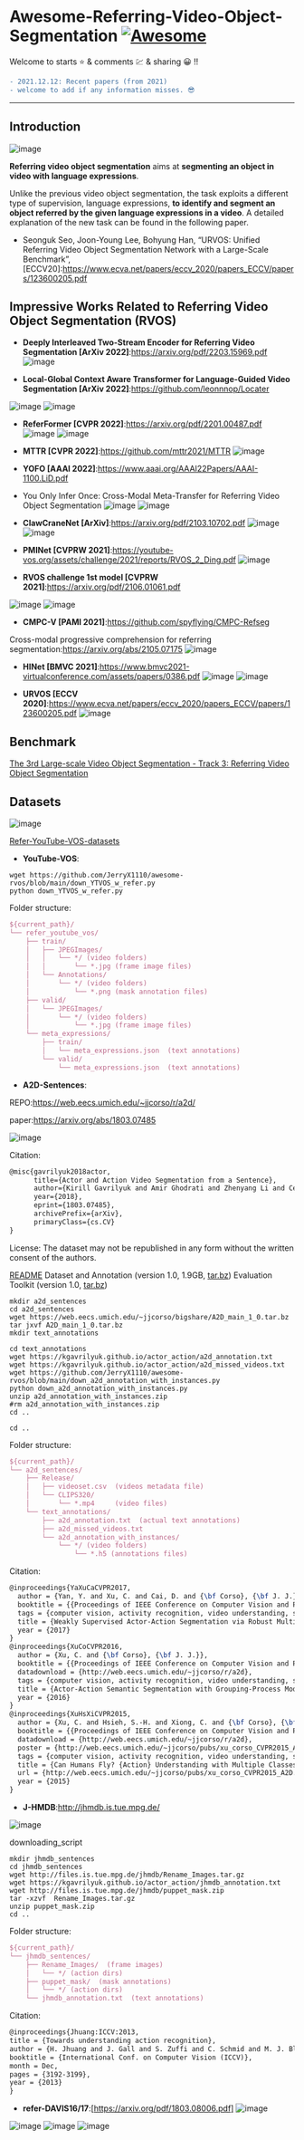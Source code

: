# Awesome-Referring-Video-Object-Segmentation [![Awesome](https://awesome.re/badge.svg)](https://awesome.re)

Welcome to starts ⭐ & comments 💹 & sharing 😀 !!

```diff
- 2021.12.12: Recent papers (from 2021) 
- welcome to add if any information misses. 😎
```

---

## Introduction

![image](https://user-images.githubusercontent.com/65257938/145671552-f3d3dad7-77e4-4f12-98de-016cc1184976.png)

**Referring video object segmentation** aims at **segmenting an object in video with language expressions**. 

Unlike the previous video object segmentation, the task exploits a different type of supervision, language expressions, **to identify and segment an object referred by the given language expressions in a video**. A detailed explanation of the new task can be found in the following paper.


* Seonguk Seo, Joon-Young Lee, Bohyung Han, “URVOS: Unified Referring Video Object Segmentation Network with a Large-Scale Benchmark”, [ECCV20]:<https://www.ecva.net/papers/eccv_2020/papers_ECCV/papers/123600205.pdf>


## Impressive Works Related to Referring Video Object Segmentation (RVOS)

* **Deeply Interleaved Two-Stream Encoder for Referring Video Segmentation [ArXiv 2022]**:<https://arxiv.org/pdf/2203.15969.pdf>
![image](https://user-images.githubusercontent.com/65257938/161317831-4b11f548-d0bc-48cf-92cd-3010a374abdf.png)



* **Local-Global Context Aware Transformer for Language-Guided Video Segmentation [ArXiv 2022]**:<https://github.com/leonnnop/Locater>

![image](https://user-images.githubusercontent.com/65257938/159480646-02525835-13df-44ec-86ab-4256edd45993.png)
![image](https://user-images.githubusercontent.com/65257938/159480719-e40eeac2-1e08-43e8-989f-e48f25cb05bd.png)



* **ReferFormer [CVPR 2022]**:<https://arxiv.org/pdf/2201.00487.pdf>
![image](https://user-images.githubusercontent.com/65257938/148010130-db43e7e1-464e-4858-9aec-6a487c87b170.png)
![image](https://user-images.githubusercontent.com/65257938/148010352-9f642f2b-eca4-46a8-b131-98847f0c5237.png)


* **MTTR [CVPR 2022]**:<https://github.com/mttr2021/MTTR>
![image](https://user-images.githubusercontent.com/65257938/145671132-1a2c014e-6563-4f2e-91bd-cd58ed999a0a.png)

* **YOFO [AAAI 2022]**:<https://www.aaai.org/AAAI22Papers/AAAI-1100.LiD.pdf>
* You Only Infer Once: Cross-Modal Meta-Transfer for Referring Video Object Segmentation
![image](https://user-images.githubusercontent.com/65257938/155121320-338d9b02-edac-4288-ae52-bf9e6a7f90d7.png)
![image](https://user-images.githubusercontent.com/65257938/155121513-37b6edd2-bd0a-45fc-8ce7-8d5beefc1bf6.png)

* **ClawCraneNet [ArXiv]**:<https://arxiv.org/pdf/2103.10702.pdf>
![image](https://user-images.githubusercontent.com/65257938/157188461-437c2360-55a8-4c7d-89d1-8b3819a323f0.png)
![image](https://user-images.githubusercontent.com/65257938/157188239-2a9d25f6-ae1b-4727-9250-060414dab17d.png)

* **PMINet [CVPRW 2021]**:<https://youtube-vos.org/assets/challenge/2021/reports/RVOS_2_Ding.pdf>
![image](https://user-images.githubusercontent.com/65257938/145671186-0515bf89-1d71-4155-b3f9-27d6903e3f31.png)

* **RVOS challenge 1st model [CVPRW 2021]**:<https://arxiv.org/pdf/2106.01061.pdf>

![image](https://user-images.githubusercontent.com/65257938/155835526-ec3410a4-4004-410d-8e5f-c24e31404b1e.png)
![image](https://user-images.githubusercontent.com/65257938/155835539-8ba742e4-4cc4-4c7d-9d70-135578602936.png)


* **CMPC-V [PAMI 2021]**:<https://github.com/spyflying/CMPC-Refseg>

Cross-modal progressive comprehension for referring segmentation:<https://arxiv.org/abs/2105.07175>
![image](https://user-images.githubusercontent.com/65257938/145671302-40924570-9cd2-4ffa-84d3-5bd11b95358d.png)

* **HINet [BMVC 2021]**:<https://www.bmvc2021-virtualconference.com/assets/papers/0386.pdf>
![image](https://user-images.githubusercontent.com/65257938/151321471-05d4be4d-1dde-4ea2-a68c-ce3bf19552f8.png)
![image](https://user-images.githubusercontent.com/65257938/151321516-d7e8649a-6eba-460a-af12-f3c6e54e1271.png)



* **URVOS [ECCV 2020]**:<https://www.ecva.net/papers/eccv_2020/papers_ECCV/papers/123600205.pdf>
![image](https://user-images.githubusercontent.com/65257938/145671358-229d8e56-8d40-4cc1-bb4f-58bbff38a452.png)


## Benchmark
[The 3rd Large-scale Video Object Segmentation - Track 3: Referring Video Object Segmentation](https://competitions.codalab.org/competitions/29139#results)



## Datasets

![image](https://user-images.githubusercontent.com/65257938/148003637-0384d2a7-9836-488e-96c3-5a282c01c102.png)



[Refer-YouTube-VOS-datasets](https://drive.google.com/drive/folders/1J45ubR8Y24wQ6dzKOTkfpd9GS_F9A2kb)

* **YouTube-VOS**:
```shell
wget https://github.com/JerryX1110/awesome-rvos/blob/main/down_YTVOS_w_refer.py
python down_YTVOS_w_refer.py
```

Folder structure:
```latex
${current_path}/
└── refer_youtube_vos/ 
    ├── train/
    │   ├── JPEGImages/
    │   │   └── */ (video folders)
    │   │       └── *.jpg (frame image files) 
    │   └── Annotations/
    │       └── */ (video folders)
    │           └── *.png (mask annotation files) 
    ├── valid/
    │   └── JPEGImages/
    │       └── */ (video folders)
    │           └── *.jpg (frame image files) 
    └── meta_expressions/
        ├── train/
        │   └── meta_expressions.json  (text annotations)
        └── valid/
            └── meta_expressions.json  (text annotations)
```



* **A2D-Sentences**:

REPO:<https://web.eecs.umich.edu/~jjcorso/r/a2d/>

paper:<https://arxiv.org/abs/1803.07485>

![image](https://user-images.githubusercontent.com/65257938/147182456-d4f25e64-a8a0-4e18-9d56-8bbdacae6f80.png)

Citation:
```latex
@misc{gavrilyuk2018actor,
      title={Actor and Action Video Segmentation from a Sentence}, 
      author={Kirill Gavrilyuk and Amir Ghodrati and Zhenyang Li and Cees G. M. Snoek},
      year={2018},
      eprint={1803.07485},
      archivePrefix={arXiv},
      primaryClass={cs.CV}
}
```
License: The dataset may not be republished in any form without the written consent of the authors.

[README](https://web.eecs.umich.edu/~jjcorso/r/a2d/files/README)
Dataset and Annotation (version 1.0, 1.9GB, [tar.bz](https://web.eecs.umich.edu/~jjcorso/bigshare/A2D_main_1_0.tar.bz))
Evaluation Toolkit (version 1.0, [tar.bz](https://web.eecs.umich.edu/~jjcorso/bigshare/A2D_eval_1_0.tar.bz))

```shell
mkdir a2d_sentences
cd a2d_sentences
wget https://web.eecs.umich.edu/~jjcorso/bigshare/A2D_main_1_0.tar.bz
tar jxvf A2D_main_1_0.tar.bz
mkdir text_annotations

cd text_annotations
wget https://kgavrilyuk.github.io/actor_action/a2d_annotation.txt
wget https://kgavrilyuk.github.io/actor_action/a2d_missed_videos.txt
wget https://github.com/JerryX1110/awesome-rvos/blob/main/down_a2d_annotation_with_instances.py
python down_a2d_annotation_with_instances.py
unzip a2d_annotation_with_instances.zip
#rm a2d_annotation_with_instances.zip
cd ..

cd ..

```


Folder structure:
```latex
${current_path}/
└── a2d_sentences/ 
    ├── Release/
    │   ├── videoset.csv  (videos metadata file)
    │   └── CLIPS320/
    │       └── *.mp4     (video files)
    └── text_annotations/
        ├── a2d_annotation.txt  (actual text annotations)
        ├── a2d_missed_videos.txt
        └── a2d_annotation_with_instances/ 
            └── */ (video folders)
                └── *.h5 (annotations files) 
```

Citation:
```latex
@inproceedings{YaXuCaCVPR2017,
  author = {Yan, Y. and Xu, C. and Cai, D. and {\bf Corso}, {\bf J. J.}},
  booktitle = {{Proceedings of IEEE Conference on Computer Vision and Pattern Recognition}},
  tags = {computer vision, activity recognition, video understanding, semantic segmentation},
  title = {Weakly Supervised Actor-Action Segmentation via Robust Multi-Task Ranking},
  year = {2017}
}
@inproceedings{XuCoCVPR2016,
  author = {Xu, C. and {\bf Corso}, {\bf J. J.}},
  booktitle = {{Proceedings of IEEE Conference on Computer Vision and Pattern Recognition}},
  datadownload = {http://web.eecs.umich.edu/~jjcorso/r/a2d},
  tags = {computer vision, activity recognition, video understanding, semantic segmentation},
  title = {Actor-Action Semantic Segmentation with Grouping-Process Models},
  year = {2016}
}
@inproceedings{XuHsXiCVPR2015,
  author = {Xu, C. and Hsieh, S.-H. and Xiong, C. and {\bf Corso}, {\bf J. J.}},
  booktitle = {{Proceedings of IEEE Conference on Computer Vision and Pattern Recognition}},
  datadownload = {http://web.eecs.umich.edu/~jjcorso/r/a2d},
  poster = {http://web.eecs.umich.edu/~jjcorso/pubs/xu_corso_CVPR2015_A2D_poster.pdf},
  tags = {computer vision, activity recognition, video understanding, semantic segmentation},
  title = {Can Humans Fly? {Action} Understanding with Multiple Classes of Actors},
  url = {http://web.eecs.umich.edu/~jjcorso/pubs/xu_corso_CVPR2015_A2D.pdf},
  year = {2015}
}
```

* **J-HMDB**:<http://jhmdb.is.tue.mpg.de/>

![image](https://user-images.githubusercontent.com/65257938/147182575-9ee87a7d-c78d-4ce8-90fe-1109204643da.png)

downloading_script
```shell
mkdir jhmdb_sentences
cd jhmdb_sentences
wget http://files.is.tue.mpg.de/jhmdb/Rename_Images.tar.gz
wget https://kgavrilyuk.github.io/actor_action/jhmdb_annotation.txt
wget http://files.is.tue.mpg.de/jhmdb/puppet_mask.zip
tar -xzvf  Rename_Images.tar.gz
unzip puppet_mask.zip
cd ..
```

Folder structure:
```latex
${current_path}/
└── jhmdb_sentences/ 
    ├── Rename_Images/  (frame images)
    │   └── */ (action dirs)
    ├── puppet_mask/  (mask annotations)
    │   └── */ (action dirs)
    └── jhmdb_annotation.txt  (text annotations)
```

Citation:
```latex
@inproceedings{Jhuang:ICCV:2013,
title = {Towards understanding action recognition},
author = {H. Jhuang and J. Gall and S. Zuffi and C. Schmid and M. J. Black},
booktitle = {International Conf. on Computer Vision (ICCV)},
month = Dec,
pages = {3192-3199},
year = {2013}
}
```

* **refer-DAVIS16/17**:[https://arxiv.org/pdf/1803.08006.pdf]
![image](https://user-images.githubusercontent.com/65257938/148004515-5a099e89-9665-4181-a046-92e33fe975e9.png)

![image](https://user-images.githubusercontent.com/65257938/148004081-0558f83c-404d-4d0f-aaf8-856ab3f462e5.png)
![image](https://user-images.githubusercontent.com/65257938/148004251-7602955f-6a05-4f18-84ff-e18a523a0475.png)
![image](https://user-images.githubusercontent.com/65257938/148004319-b9287160-5e37-4e97-b58c-330be7678a67.png)


